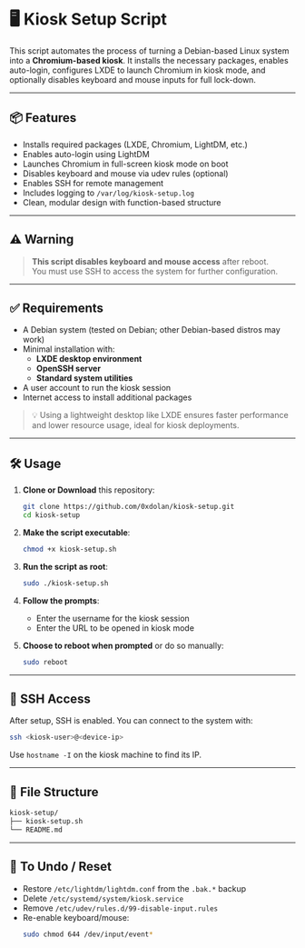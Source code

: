 # 🖥️ Kiosk Setup Script

This script automates the process of turning a Debian-based Linux system into a **Chromium-based kiosk**. It installs the necessary packages, enables auto-login, configures LXDE to launch Chromium in kiosk mode, and optionally disables keyboard and mouse inputs for full lock-down.

---

## 📦 Features

- Installs required packages (LXDE, Chromium, LightDM, etc.)
- Enables auto-login using LightDM
- Launches Chromium in full-screen kiosk mode on boot
- Disables keyboard and mouse via udev rules (optional)
- Enables SSH for remote management
- Includes logging to `/var/log/kiosk-setup.log`
- Clean, modular design with function-based structure

---

## ⚠️ Warning

> **This script disables keyboard and mouse access** after reboot.  
> You must use SSH to access the system for further configuration.

---

## ✅ Requirements

- A Debian system (tested on Debian; other Debian-based distros may work)
- Minimal installation with:
  - **LXDE desktop environment**
  - **OpenSSH server**
  - **Standard system utilities**
- A user account to run the kiosk session
- Internet access to install additional packages

> 💡 Using a lightweight desktop like LXDE ensures faster performance and lower resource usage, ideal for kiosk deployments.

---

## 🛠️ Usage

1. **Clone or Download** this repository:

   ```bash
   git clone https://github.com/0xdolan/kiosk-setup.git
   cd kiosk-setup
   ```

2. **Make the script executable**:

   ```bash
   chmod +x kiosk-setup.sh
   ```

3. **Run the script as root**:

   ```bash
   sudo ./kiosk-setup.sh
   ```

4. **Follow the prompts**:

   - Enter the username for the kiosk session
   - Enter the URL to be opened in kiosk mode

5. **Choose to reboot when prompted** or do so manually:
   ```bash
   sudo reboot
   ```

---

## 🔐 SSH Access

After setup, SSH is enabled. You can connect to the system with:

```bash
ssh <kiosk-user>@<device-ip>
```

Use `hostname -I` on the kiosk machine to find its IP.

---

## 📁 File Structure

```bash
kiosk-setup/
├── kiosk-setup.sh
└── README.md
```

---

## 🧹 To Undo / Reset

- Restore `/etc/lightdm/lightdm.conf` from the `.bak.*` backup
- Delete `/etc/systemd/system/kiosk.service`
- Remove `/etc/udev/rules.d/99-disable-input.rules`
- Re-enable keyboard/mouse:
  ```bash
  sudo chmod 644 /dev/input/event*
  ```
